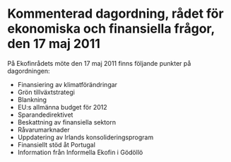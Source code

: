 # Kommenterad dagordning, rådet för ekonomiska och finansiella frågor, den 17 maj 2011

På Ekofinrådets möte den 17 maj 2011 finns följande punkter på dagordningen:

* Finansiering av klimatförändringar
* Grön tillväxtstrategi
* Blankning
* EU:s allmänna budget för 2012
* Sparandedirektivet
* Beskattning av finansiella sektorn
* Råvarumarknader
* Uppdatering av Irlands konsolideringsprogram
* Finansiellt stöd åt Portugal
* Information från Informella Ekofin i Gödöllö
